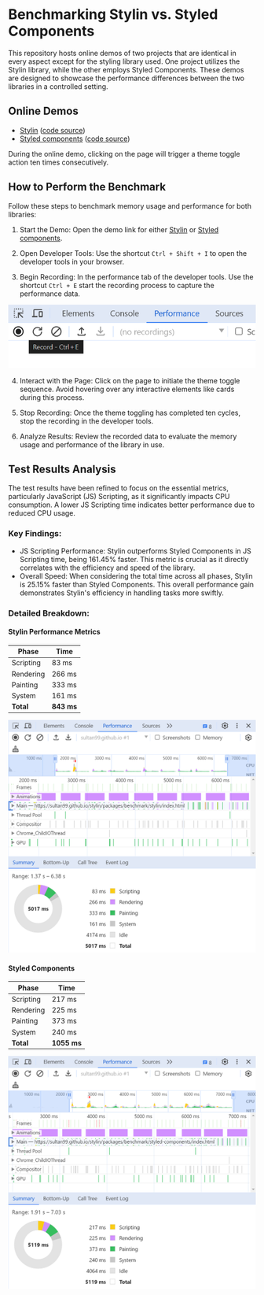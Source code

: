 # Benchmarking Stylin vs. Styled Components
This repository hosts online demos of two projects that are identical in every aspect except for the styling library used. One project utilizes the Stylin library, while the other employs Styled Components. These demos are designed to showcase the performance differences between the two libraries in a controlled setting.

## Online Demos
 - [Stylin](https://sultan99.github.io/stylin/packages/benchmark/stylin/index.html) ([code source](https://github.com/sultan99/cards/tree/stylin))
 - [Styled components](https://sultan99.github.io/stylin/packages/benchmark/styled-components/index.html) ([code source](https://github.com/sultan99/cards/tree/styled-components))

During the online demo, clicking on the page will trigger a theme toggle action ten times consecutively.

## How to Perform the Benchmark
Follow these steps to benchmark memory usage and performance for both libraries:

1. Start the Demo: Open the demo link for either [Stylin](https://sultan99.github.io/stylin/packages/benchmark/stylin/index.html)
 or [Styled components](https://sultan99.github.io/stylin/packages/benchmark/styled-components/index.html).

2. Open Developer Tools: Use the shortcut `Ctrl + Shift + I` to open the developer tools in your browser.

3. Begin Recording: In the performance tab of the developer tools. Use the shortcut `Ctrl + E` start the recording process to capture the performance data.
<img src="./devtools.png"/>

4. Interact with the Page: Click on the page to initiate the theme toggle sequence. Avoid hovering over any interactive elements like cards during this process.

5. Stop Recording: Once the theme toggling has completed ten cycles, stop the recording in the developer tools.

6. Analyze Results: Review the recorded data to evaluate the memory usage and performance of the library in use.


## Test Results Analysis
The test results have been refined to focus on the essential metrics, particularly JavaScript (JS) Scripting, as it significantly impacts CPU consumption. A lower JS Scripting time indicates better performance due to reduced CPU usage.

### Key Findings:
- JS Scripting Performance: Stylin outperforms Styled Components in JS Scripting time, being 161.45% faster. This metric is crucial as it directly correlates with the efficiency and speed of the library.
- Overall Speed: When considering the total time across all phases, Stylin is 25.15% faster than Styled Components. This overall performance gain demonstrates Stylin's efficiency in handling tasks more swiftly.

### Detailed Breakdown:

#### Stylin Performance Metrics
| Phase      | Time  |
|------------|-------|
| Scripting  | 83 ms |
| Rendering  | 266 ms|
| Painting   | 333 ms|
| System     | 161 ms|
| **Total**  | **843 ms** |

<img src="./stylin-performance.png"/>

#### Styled Components
| Phase      | Time   |
|------------|--------|
| Scripting  | 217 ms |
| Rendering  | 225 ms |
| Painting   | 373 ms |
| System     | 240 ms |
| **Total**  | **1055 ms** |

<img src="./styled-components-performance.png"/>
